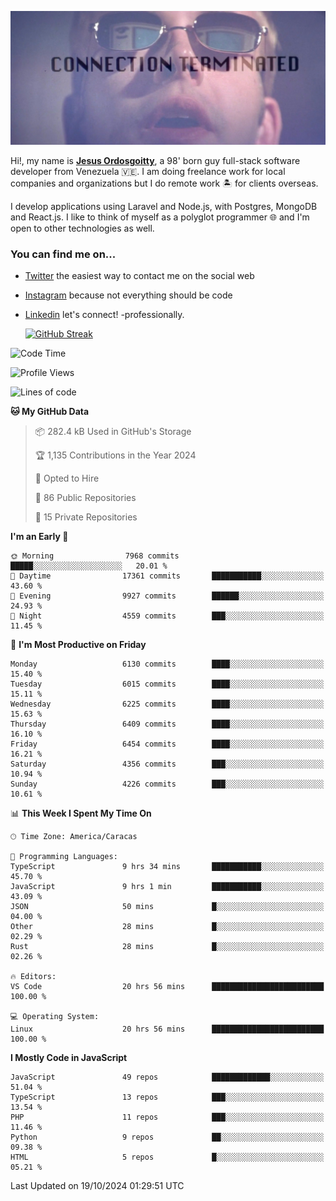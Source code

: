 ![hackers movie reference](./disconnected.jpg)

Hi!, my name is [**Jesus Ordosgoitty**](https://jodaz.dev), a 98' born guy full-stack software developer from Venezuela 🇻🇪. I am doing freelance work for local companies and organizations but I do remote work 🏝️ for clients overseas. 

I develop applications using Laravel and Node.js, with Postgres, MongoDB and React.js. I like to think of myself as a polyglot programmer 🌐 and I'm open to other technologies as well.

### You can find me on...

- [Twitter](https://twitter.com/jodaz_) the easiest way to contact me on the social web
- [Instagram](https://instagram.com/jodaz_) because not everything should be code
- [Linkedin](https://linkedin.com/in/jodaz) let's connect! -professionally.


    [![GitHub Streak](https://streak-stats.demolab.com?user=jodaz&theme=tokyonight)](https://git.io/streak-stats)

<!--START_SECTION:waka-->
![Code Time](http://img.shields.io/badge/Code%20Time-7%2C427%20hrs%2045%20mins-blue)

![Profile Views](http://img.shields.io/badge/Profile%20Views-0-blue)

![Lines of code](https://img.shields.io/badge/From%20Hello%20World%20I%27ve%20Written-82.4%20million%20lines%20of%20code-blue)

**🐱 My GitHub Data** 

> 📦 282.4 kB Used in GitHub's Storage 
 > 
> 🏆 1,135 Contributions in the Year 2024
 > 
> 💼 Opted to Hire
 > 
> 📜 86 Public Repositories 
 > 
> 🔑 15 Private Repositories 
 > 
**I'm an Early 🐤** 

```text
🌞 Morning                7968 commits        █████░░░░░░░░░░░░░░░░░░░░   20.01 % 
🌆 Daytime                17361 commits       ███████████░░░░░░░░░░░░░░   43.60 % 
🌃 Evening                9927 commits        ██████░░░░░░░░░░░░░░░░░░░   24.93 % 
🌙 Night                  4559 commits        ███░░░░░░░░░░░░░░░░░░░░░░   11.45 % 
```
📅 **I'm Most Productive on Friday** 

```text
Monday                   6130 commits        ████░░░░░░░░░░░░░░░░░░░░░   15.40 % 
Tuesday                  6015 commits        ████░░░░░░░░░░░░░░░░░░░░░   15.11 % 
Wednesday                6225 commits        ████░░░░░░░░░░░░░░░░░░░░░   15.63 % 
Thursday                 6409 commits        ████░░░░░░░░░░░░░░░░░░░░░   16.10 % 
Friday                   6454 commits        ████░░░░░░░░░░░░░░░░░░░░░   16.21 % 
Saturday                 4356 commits        ███░░░░░░░░░░░░░░░░░░░░░░   10.94 % 
Sunday                   4226 commits        ███░░░░░░░░░░░░░░░░░░░░░░   10.61 % 
```


📊 **This Week I Spent My Time On** 

```text
🕑︎ Time Zone: America/Caracas

💬 Programming Languages: 
TypeScript               9 hrs 34 mins       ███████████░░░░░░░░░░░░░░   45.70 % 
JavaScript               9 hrs 1 min         ███████████░░░░░░░░░░░░░░   43.09 % 
JSON                     50 mins             █░░░░░░░░░░░░░░░░░░░░░░░░   04.00 % 
Other                    28 mins             █░░░░░░░░░░░░░░░░░░░░░░░░   02.29 % 
Rust                     28 mins             █░░░░░░░░░░░░░░░░░░░░░░░░   02.26 % 

🔥 Editors: 
VS Code                  20 hrs 56 mins      █████████████████████████   100.00 % 

💻 Operating System: 
Linux                    20 hrs 56 mins      █████████████████████████   100.00 % 
```

**I Mostly Code in JavaScript** 

```text
JavaScript               49 repos            █████████████░░░░░░░░░░░░   51.04 % 
TypeScript               13 repos            ███░░░░░░░░░░░░░░░░░░░░░░   13.54 % 
PHP                      11 repos            ███░░░░░░░░░░░░░░░░░░░░░░   11.46 % 
Python                   9 repos             ██░░░░░░░░░░░░░░░░░░░░░░░   09.38 % 
HTML                     5 repos             █░░░░░░░░░░░░░░░░░░░░░░░░   05.21 % 
```




 Last Updated on 19/10/2024 01:29:51 UTC
<!--END_SECTION:waka-->
